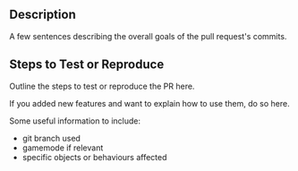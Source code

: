 <!--
If your PR is a Work-In-Progress, please open it via the "Create draft pull request" button.
-->

## Description

A few sentences describing the overall goals of the pull request's commits.

## Steps to Test or Reproduce

Outline the steps to test or reproduce the PR here.

If you added new features and want to explain how to use them, do so here.

Some useful information to include:

- git branch used
- gamemode if relevant
- specific objects or behaviours affected
